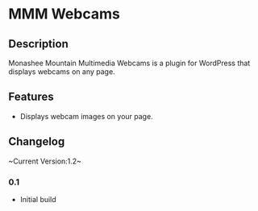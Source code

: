 # MMM Webcams

## Description

Monashee Mountain Multimedia Webcams is a plugin for WordPress that displays webcams on any page.

## Features

* Displays webcam images on your page.

## Changelog

~Current Version:1.2~

### 0.1

* Initial build